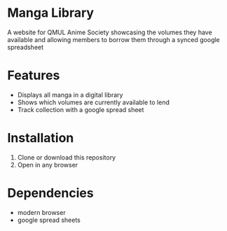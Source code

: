 
# Manga Library
A website for QMUL Anime Society showcasing the volumes they have available and allowing members to borrow them through a synced google spreadsheet

# Features
- Displays all manga in a digital library
- Shows which volumes are currently available to lend
- Track collection with a google spread sheet 

# Installation
1. Clone or download this repository
2. Open in any browser

# Dependencies
- modern browser
- google spread sheets